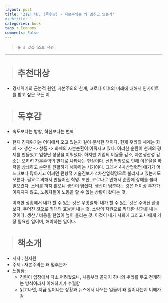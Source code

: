 ```yaml
---
layout: post
title: '21년 7월, (독후감) - 자본주의는 왜 멈추고 있는가'
#subtitle: ''
categories: book
tags : Economy
comments: False
---
```


>`홍's 맛집리스트 책편`

---------------------------------------------

># 추천대상  
- 경제위기의 근본적 원인, 자본주의의 한계, 코로나 이후의 미래에 대해서 인사이트를 받고 싶은 모든 이

># 독후감  
- 속도보다는 방향, 혁신보다는 변혁
- 현재 경제위기는 어디에서 오고 있는지 깊이 분석한 책이다. 현재 우리의 세계는 화폐 -> 생산 -> 상품 -> 화페의 자본순환이 이뤄지고 있다. 
  이러한 순환이 현재의 경제를 만들었고 엄청난 성장을 이뤄냈다. 하지만 기업의 이윤율 감소, 자본생산성 감소는 오히려 자본주의의 한계로 나타나는 현상이다.
  산업혁명으로 인해 이윤율을 하락을 상쇄하고 순환을 원활하게 해야하는 시기이다. 그래서 4차산업혁명 얘기가 어느때보다 많아지고 어쩌면 편향적 기술진보가 
  4차산업혁명으로 불러지고 있는지도 모른다. 필요로 의해서 만들어진 혁명.
  또한, 코로나로 인해서 순환에 장애를 불러 일으켰다. 소비를 하지 않으니 생산이 멈췄다. 생산이 멈춘다는 것은 더이상 투자가 이뤄지지 않고, 노동자들이 노동을 할 수 없는 상황이 왔다는 것.
  
  이러한 상황에서 내가 할 수 있는 것은 무엇일까. 내가 할 수 있는 것은 주어진 환경보다, 주어진 것으로 최대의 효율을 내는 것.
  소량의 자원으로 막대한 성과를 내는 것이다. 생산 / 비용을 한없이 높이 올리는 것. 이것이 내가 사회에 그리고 나에게 가장 필요한 일이며, 해야하는 일이다.
  

># 책소개  
- 저자 : 한지원
- 주제 : 자본주의는 왜 멈추는가
- 느낌점:
    - 경린이 입장에서 다소 어려웠으나, 처음부터 끝까지 하나의 뿌리를 두고 전개하는 방식이라서 이해하기가 수월함
    - 읽고나면, 지금 일어나는 상황과 뉴스에서 나오는 일들이 왜 일어나는지 이해가 감





	
